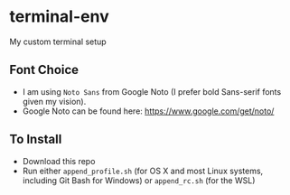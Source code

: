# terminal-env
My custom terminal setup

## Font Choice
- I am using `Noto Sans` from Google Noto (I prefer bold Sans-serif fonts given my vision).
- Google Noto can be found here:  https://www.google.com/get/noto/

## To Install
- Download this repo
- Run either `append_profile.sh` (for OS X and most Linux systems, including Git Bash for Windows) or `append_rc.sh` (for the WSL)
